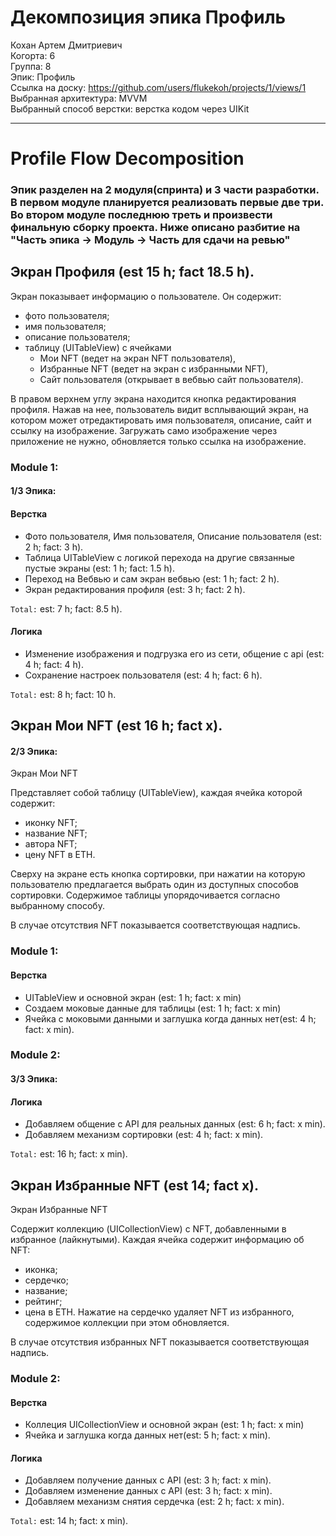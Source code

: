 # Декомпозиция эпика Профиль

Кохан Артем Дмитриевич
<br /> Когорта: 6
<br /> Группа: 8
<br /> Эпик: Профиль
<br /> Ссылка на доску: <https://github.com/users/flukekoh/projects/1/views/1>
<br /> Выбранная архитектура: MVVM
<br /> Выбранный способ верстки: верстка кодом через UIKit

<hr>

# Profile Flow Decomposition
### Эпик разделен на 2 модуля(спринта) и 3 части разработки. В первом модуле планируется реализовать первые две три. Во втором модуле последнюю треть и произвести финальную сборку проекта. Ниже описано разбитие на "Часть эпика -> Модуль -> Часть для сдачи на ревью"

## Экран Профиля (est 15 h; fact 18.5 h).

Экран показывает информацию о пользователе.
Он содержит:

- фото пользователя;
- имя пользователя;
- описание пользователя;
- таблицу (UITableView) с ячейками 
    - Мои NFT (ведет на экран NFT пользователя),
    - Избранные NFT (ведет на экран с избранными NFT),
    - Сайт пользователя (открывает в вебвью сайт пользователя).

В правом верхнем углу экрана находится кнопка редактирования профиля. 
Нажав на нее, пользователь видит всплывающий экран, на котором может отредактировать имя пользователя, описание, сайт и ссылку на изображение. Загружать само изображение через приложение не нужно, обновляется только ссылка на изображение.

### Module 1:
#### 1/3 Эпика:
#### Верстка
- Фото пользователя, Имя пользователя, Описание пользователя (est: 2 h; fact: 3 h).
- Таблица UITableView с логикой перехода на другие связанные пустые экраны (est: 1 h; fact: 1.5 h).
- Переход на Вебвью и сам экран вебвью (est: 1 h; fact: 2 h).
- Экран редактирования профиля (est: 3 h; fact: 2 h).

`Total:` est: 7 h; fact: 8.5 h).

#### Логика
- Изменение изображения и подгрузка его из сети, общение с api (est: 4 h; fact: 4 h).
- Сохранение настроек пользователя (est: 4 h; fact: 6 h).

`Total:` est: 8 h; fact: 10 h.

## Экран Мои NFT (est 16 h; fact x).
#### 2/3 Эпика:
Экран Мои NFT

Представляет собой таблицу (UITableView), каждая ячейка которой содержит:

- иконку NFT;
- название NFT;
- автора NFT;
- цену NFT в ETH.

Сверху на экране есть кнопка сортировки, при нажатии на которую пользователю предлагается выбрать один из доступных способов сортировки. Содержимое таблицы упорядочивается согласно выбранному способу.

В случае отсутствия NFT показывается соответствующая надпись.

### Module 1:
#### Верстка
- UITableView и основной экран (est: 1 h; fact: x min)
- Создаем моковые данные для таблицы (est: 1 h; fact: x min)
- Ячейка с моковыми данными и заглушка когда данных нет(est: 4 h; fact: x min).

### Module 2:

#### 3/3 Эпика:
#### Логика
- Добавляем общение с API для реальных данных (est: 6 h; fact: x min).
- Добавляем механизм сортировки (est: 4 h; fact: x min).

`Total:` est: 16 h; fact: x min).

## Экран Избранные NFT (est 14; fact x).

Экран Избранные NFT

Содержит коллекцию (UICollectionView) c NFT, добавленными в избранное (лайкнутыми). Каждая ячейка содержит информацию об NFT:

- иконка;
- сердечко;
- название;
- рейтинг;
- цена в ETH.
Нажатие на сердечко удаляет NFT из избранного, содержимое коллекции при этом обновляется.

В случае отсутствия избранных NFT показывается соответствующая надпись.

### Module 2:
#### Верстка
- Коллеция UICollectionView и основной экран (est: 1 h; fact: x min)
- Ячейка и заглушка когда данных нет(est: 5 h; fact: x min).

#### Логика
- Добавляем получение данных с API (est: 3 h; fact: x min).
- Добавляем изменение данных с API (est: 3 h; fact: x min).
- Добавляем механизм снятия сердечка (est: 2 h; fact: x min).

`Total:` est: 14 h; fact: x min).


